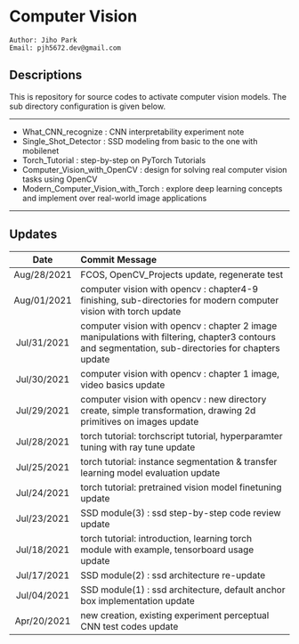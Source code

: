 # Computer Vision
````
Author: Jiho Park
Email: pjh5672.dev@gmail.com
````

## Descriptions  
This is repository for source codes to activate computer vision models. The sub directory configuration is given below.  

---
 - What_CNN_recognize : CNN interpretability experiment note
 - Single_Shot_Detector : SSD modeling from basic to the one with mobilenet 
 - Torch_Tutorial : step-by-step on PyTorch Tutorials 
 - Computer_Vision_with_OpenCV : design for solving real computer vision tasks using OpenCV
 - Modern_Computer_Vision_with_Torch : explore deep learning concepts and implement over real-world image applications
---
  
## Updates
| Date | Commit Message |
|:----:|:----|
| Aug/28/2021 | FCOS, OpenCV_Projects update, regenerate test |
| Aug/01/2021 | computer vision with opencv : chapter4-9 finishing, sub-directories for modern computer vision with torch update |
| Jul/31/2021 | computer vision with opencv : chapter 2 image manipulations with filtering, chapter3 contours and segmentation, sub-directories for chapters update |
| Jul/30/2021 | computer vision with opencv : chapter 1 image, video basics update |
| Jul/29/2021 | computer vision with opencv : new directory create, simple transformation, drawing 2d primitives on images update |
| Jul/28/2021 | torch tutorial: torchscript tutorial, hyperparamter tuning with ray tune update |
| Jul/25/2021 | torch tutorial: instance segmentation & transfer learning model evaluation update |
| Jul/24/2021 | torch tutorial: pretrained vision model finetuning update |
| Jul/23/2021 | SSD module(3) : ssd step-by-step code review update |
| Jul/18/2021 | torch tutorial: introduction, learning torch module with example, tensorboard usage update |
| Jul/17/2021 | SSD module(2) : ssd architecture re-update |
| Jul/04/2021 | SSD module(1) : ssd architecture, default anchor box implementation update |
| Apr/20/2021 | new creation, existing experiment perceptual CNN test codes update |

